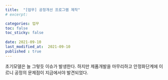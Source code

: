 ```yaml
---
title:  "[업무] 공정개선 프로그램 제작"
# excerpt: 

categories: 업무
toc: false
toc_sticky: false
 
date: 2021-09-10
last_modified_at:  2021-09-10
published : true
---
```


초기모델은 늘 그렇듯 이슈가 발생한다. 하지만 제품개발을 마무리하고 안정화단계에 이르니 공정의 문제점이 지금에서야 발견되었다.
